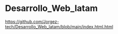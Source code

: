 # Desarrollo_Web_latam
https://github.com/Jorgez-tech/Desarrollo_Web_latam/blob/main/index.html.html
